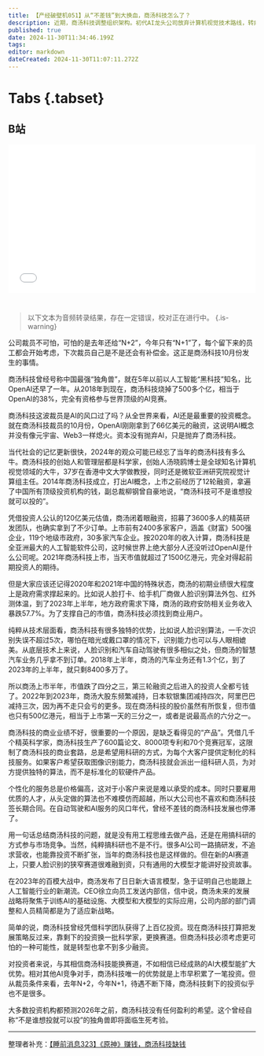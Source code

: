 ```yaml
---
title: 【产经破壁机051】从“不差钱”到大换血，商汤科技怎么了？
description: 近期，商汤科技调整组织架构。初代AI龙头公司放弃计算机视觉技术路线，转向“大装置-大模型-应用”。在硬科技赛道，转型必须大换血。【产经破壁机051】
published: true
date: 2024-11-30T11:34:46.199Z
tags: 
editor: markdown
dateCreated: 2024-11-30T11:07:11.272Z
---
```


# Tabs {.tabset}

## B站

<div style="position: relative; padding: 30% 45%;">
<iframe style="position: absolute; width: 100%; height: 100%; left: 0; top: 0;" src="//player.bilibili.com/player.html?&bvid=BV1nezJYfEPc&page=1&as_wide=1&high_quality=1&danmaku=1&autoplay=0" scrolling="no" border="0" frameborder="no" framespacing="0" allowfullscreen="true"></iframe>
</div>


#

> 以下文本为音频转录结果，存在一定错误，校对正在进行中。
{.is-warning}

公司裁员不可怕，可怕的是去年还给“N+2”，今年只有“N+1”了，每个留下来的员工都会开始考虑，下次裁员自己是不是还会有补偿金。这正是商汤科技10月份发生的事情。

商汤科技曾经号称中国最强“独角兽”，就在5年以前以人工智能“黑科技”知名，比OpenAI还早了一年。从2018年到现在，商汤科技烧掉了500多个亿，相当于OpenAI的38%，完全有资格参与世界顶级的AI竞赛。

商汤科技这波裁员是AI的风口过了吗？从全世界来看，AI还是最重要的投资概念。就在商汤科技裁员的10月份，OpenAI刚刚拿到了66亿美元的融资，这说明AI概念并没有像元宇宙、Web3一样熄火。资本没有抛弃AI，只是抛弃了商汤科技。

当代社会的记忆更新很快，2024年的观众可能已经忘了当年的商汤科技有多么牛。商汤科技的创始人和管理层都是科学家，创始人汤晓鸥博士是全球知名计算机视觉领域的大牛，37岁在香港中文大学做教授，同时还是微软亚洲研究院视觉计算组主任。2014年商汤科技成立，打出AI概念，上市之前经历了12轮融资，拿遍了中国所有顶级投资机构的钱，副总裁柳钢曾自豪地说，“商汤科技可不是谁想投就可以投的”。

凭借投资人公认的120亿美元估值，商汤闭着眼融资，招募了3600多人的精英研发团队，也确实拿到了不少订单。上市前有2400多家客户，涵盖《财富》500强企业，119个地级市政府，30多家汽车企业。按2020年的收入计算，商汤科技是全亚洲最大的人工智能软件公司，这时候世界上绝大部分人还没听过OpenAI是什么公司呢。2021年商汤科技上市，当天市值就超过了1500亿港元，完全对得起前期投资人的期待。

但是大家应该还记得2020年和2021年中国的特殊状态，商汤的初期业绩很大程度上是政府需求撑起来的。比如说人脸打卡、给手机厂商做人脸识别算法外包、红外测体温，到了2023年上半年，地方政府需求下降，商汤的政府安防相关业务收入暴跌57.7%。为了支撑自己的市值，商汤科技必须找到商业用户。

纯粹从技术层面看，商汤科技有很多独特的优势，比如说人脸识别算法，一千次识别失误不超过5次，哪怕在暗光或戴口罩的情况下，识别能力也可以与人眼相媲美。从底层技术上来说，人脸识别和汽车自动驾驶有很多相似之处，但商汤的智慧汽车业务几乎拿不到订单。2018年上半年，商汤的汽车业务还有1.3个亿，到了2023年的上半年，就只剩8400多万了。

所以商汤上市半年，市值跌了四分之三，第三轮融资之后进入的投资人全都亏钱了。2022年到2023年，商汤大股东频繁减持，日本软银集团减持四次，阿里巴巴减持三次，因为再不走只会亏的更多。现在商汤科技的股价虽然有所恢复，但市值也只有500亿港元，相当于上市第一天的三分之一，或者是说最高点的六分之一。

商汤科技的商业业绩不好，很重要的一个原因，是缺乏看得见的“产品”。凭借几千个精英科学家，商汤科技生产了600篇论文、8000项专利和70个竞赛冠军，这限制了商汤科技的商业套路，总是希望用科研的方式，为每个大客户提供定制化的科技服务。如果客户希望获取图像识别能力，商汤科技就会派出一组科研人员，为对方提供独特的算法，而不是标准化的软硬件产品。

个性化的服务总是价格偏高，这对于小客户来说是难以承受的成本。同时只要雇用优质的人才，从头定做的算法也不难模仿而超越，所以大公司也不喜欢和商汤科技签长期合同。在自动驾驶和AI服务的风口年代，曾经不差钱的商汤科技发展也停滞了。

用一句话总结商汤科技的问题，就是没有用工程思维去做产品，还是在用搞科研的方式参与市场竞争。当然，纯粹搞科研也不是不行。很多AI公司一路搞研发，不追求营收，也能靠投资不断扩张，当年的商汤科技也是这样做的。但在新的AI赛道上，只要人脸识别的狭窄赛道很难融到资，只有通用的大模型才能讲好投资故事。

在2023年的百模大战中，商汤发布了日日新大语言模型，急于证明自己也能跟上人工智能行业的新潮流。CEO徐立向员工发送内部信，信中说，商汤未来的发展战略将聚焦于训练AI的基础设施、大模型和大模型的实际应用，公司内部的部门调整和人员精简都是为了适应新战略。

简单的说，商汤科技曾经凭借科学团队获得了上百亿投资。现在商汤科技打算把发展策略反过来，靠剩下的投资换一批科学家，更换赛道。但商汤科技必须考虑更可怕的一种可能性，就是转型也拿不到多少融资。

对投资者来说，与其相信商汤科技能换赛道，不如相信已经成熟的AI大模型能扩大优势。相对其他AI竞争对手，商汤科技唯一的优势就是上市早积累了一笔投资。但从裁员条件来看，去年N+2，今年N+1，待遇不断下降，商汤科技剩下的投资似乎也不是很多。

大多数投资机构都预测2026年之前，商汤科技没有任何盈利的希望。这个曾经自称“不是谁想投就可以投”的独角兽即将面临生死考验。

---

整理者补充：[【睡前消息323】《原神》赚钱，商汤科技缺钱](/main/301-400/323)